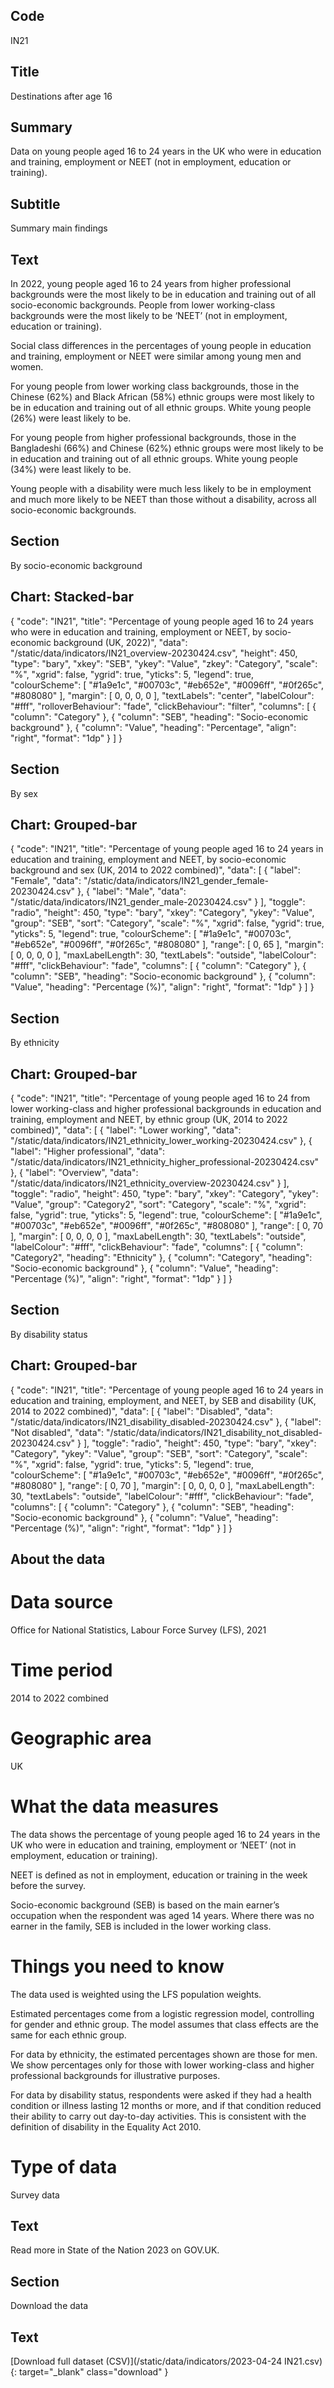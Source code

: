 ## Code
IN21

## Title
Destinations after age 16

## Summary
Data on young people aged 16 to 24 years in the UK who were in education and training, employment or NEET (not in employment, education or training).

## Subtitle
Summary main findings

## Text
In 2022, young people aged 16 to 24 years from higher professional backgrounds were the most likely to be in education and training out of all socio-economic backgrounds. People from lower working-class backgrounds were the most likely to be ‘NEET’ (not in employment, education or training).

Social class differences in the percentages of young people in education and training, employment or NEET were similar among young men and women.

For young people from lower working class backgrounds, those in the Chinese (62%) and Black African (58%) ethnic groups were most likely to be in education and training out of all ethnic groups. White young people (26%) were least likely to be.

For young people from higher professional backgrounds, those in the Bangladeshi (66%) and Chinese (62%) ethnic groups were most likely to be in education and training out of all ethnic groups. White young people (34%) were least likely to be.

Young people with a disability were much less likely to be in employment and much more likely to be NEET than those without a disability, across all socio-economic backgrounds.

## Section
By socio-economic background

## Chart: Stacked-bar
{
    "code": "IN21",
    "title": "Percentage of young people aged 16 to 24 years who were in education and training, employment or NEET, by socio-economic background (UK, 2022)",
    "data": "/static/data/indicators/IN21_overview-20230424.csv",
    "height": 450,
    "type": "bary",
    "xkey": "SEB",
    "ykey": "Value",
    "zkey": "Category",
    "scale": "%",
    "xgrid": false,
    "ygrid": true,
    "yticks": 5,
    "legend": true,
    "colourScheme": [ "#1a9e1c", "#00703c", "#eb652e", "#0096ff", "#0f265c", "#808080" ],
    "margin": [ 0, 0, 0, 0 ],
    "textLabels": "center",
    "labelColour": "#fff",
    "rolloverBehaviour": "fade",
    "clickBehaviour": "filter",
    "columns": [
        {
            "column": "Category"
        },
        {
            "column": "SEB",
            "heading": "Socio-economic background"
        },
        {
            "column": "Value",
            "heading": "Percentage",
            "align": "right",
            "format": "1dp"
        }
    ]
}

## Section
By sex

## Chart: Grouped-bar
{
    "code": "IN21",
    "title": "Percentage of young people aged 16 to 24 years in education and training, employment and NEET, by socio-economic background and sex (UK, 2014 to 2022 combined)",
    "data": [
        { "label": "Female", "data": "/static/data/indicators/IN21_gender_female-20230424.csv" },
        { "label": "Male", "data": "/static/data/indicators/IN21_gender_male-20230424.csv" }
    ],
    "toggle": "radio",
    "height": 450,
    "type": "bary",
    "xkey": "Category",
    "ykey": "Value",
    "group": "SEB",
    "sort": "Category",
    "scale": "%",
    "xgrid": false,
    "ygrid": true,
    "yticks": 5,
    "legend": true,
    "colourScheme": [ "#1a9e1c", "#00703c", "#eb652e", "#0096ff", "#0f265c", "#808080" ],
    "range": [ 0, 65 ],
    "margin": [ 0, 0, 0, 0 ],
    "maxLabelLength": 30,
    "textLabels": "outside",
    "labelColour": "#fff",
    "clickBehaviour": "fade",
    "columns": [
        {
            "column": "Category"
        },
        {
            "column": "SEB",
            "heading": "Socio-economic background"
        },
        {
            "column": "Value",
            "heading": "Percentage (%)",
            "align": "right",
            "format": "1dp"
        }
    ]
}

## Section
By ethnicity

## Chart: Grouped-bar
{
    "code": "IN21",
    "title": "Percentage of young people aged 16 to 24 from lower working-class and higher professional backgrounds in education and training, employment and NEET, by ethnic group (UK, 2014 to 2022 combined)",
    "data": [
        { "label": "Lower working", "data": "/static/data/indicators/IN21_ethnicity_lower_working-20230424.csv" },
        { "label": "Higher professional", "data": "/static/data/indicators/IN21_ethnicity_higher_professional-20230424.csv" },
        { "label": "Overview", "data": "/static/data/indicators/IN21_ethnicity_overview-20230424.csv" }
    ],
    "toggle": "radio",
    "height": 450,
    "type": "bary",
    "xkey": "Category",
    "ykey": "Value",
    "group": "Category2",
    "sort": "Category",
    "scale": "%",
    "xgrid": false,
    "ygrid": true,
    "yticks": 5,
    "legend": true,
    "colourScheme": [ "#1a9e1c", "#00703c", "#eb652e", "#0096ff", "#0f265c", "#808080" ],
    "range": [ 0, 70 ],
    "margin": [ 0, 0, 0, 0 ],
    "maxLabelLength": 30,
    "textLabels": "outside",
    "labelColour": "#fff",
    "clickBehaviour": "fade",
    "columns": [
        {
            "column": "Category2",
            "heading": "Ethnicity"
        },
        {
            "column": "Category",
            "heading": "Socio-economic background"
        },
        {
            "column": "Value",
            "heading": "Percentage (%)",
            "align": "right",
            "format": "1dp"
        }
    ]
}

## Section
By disability status

## Chart: Grouped-bar
{
    "code": "IN21",
    "title": "Percentage of young people aged 16 to 24 years in education and training, employment, and NEET, by SEB and disability (UK, 2014 to 2022 combined)",
    "data": [
        { "label": "Disabled", "data": "/static/data/indicators/IN21_disability_disabled-20230424.csv" },
        { "label": "Not disabled", "data": "/static/data/indicators/IN21_disability_not_disabled-20230424.csv" }
    ],
    "toggle": "radio",
    "height": 450,
    "type": "bary",
    "xkey": "Category",
    "ykey": "Value",
    "group": "SEB",
    "sort": "Category",
    "scale": "%",
    "xgrid": false,
    "ygrid": true,
    "yticks": 5,
    "legend": true,
    "colourScheme": [ "#1a9e1c", "#00703c", "#eb652e", "#0096ff", "#0f265c", "#808080" ],
    "range": [ 0, 70 ],
    "margin": [ 0, 0, 0, 0 ],
    "maxLabelLength": 30,
    "textLabels": "outside",
    "labelColour": "#fff",
    "clickBehaviour": "fade",
    "columns": [
        {
            "column": "Category"
        },
        {
            "column": "SEB",
            "heading": "Socio-economic background"
        },
        {
            "column": "Value",
            "heading": "Percentage (%)",
            "align": "right",
            "format": "1dp"
        }
    ]
}

## About the data
# Data source
Office for National Statistics, Labour Force Survey (LFS), 2021

# Time period
2014 to 2022 combined

# Geographic area
UK

# What the data measures
The data shows the percentage of young people aged 16 to 24 years in the UK who were in education and training, employment or ‘NEET’ (not in employment, education or training).

NEET is defined as not in employment, education or training in the week before the survey. 

Socio-economic background (SEB) is based on the main earner’s occupation when the respondent was aged 14 years. Where there was no earner in the family, SEB is included in the lower working class. 

# Things you need to know
The data used is weighted using the LFS population weights. 

Estimated percentages come from a logistic regression model, controlling for gender and ethnic group. The model assumes that class effects are the same for each ethnic group. 

For data by ethnicity, the estimated percentages shown are those for men. We show percentages only for those with lower working-class and higher professional backgrounds for illustrative purposes.

For data by disability status, respondents were asked if they had a health condition or illness lasting 12 months or more, and if that condition reduced their ability to carry out day-to-day activities. This is consistent with the definition of disability in the Equality Act 2010.

# Type of data
Survey data

## Text
Read more in State of the Nation 2023 on GOV.UK.

## Section
Download the data

## Text
[Download full dataset (CSV)](/static/data/indicators/2023-04-24 IN21.csv){: target="_blank" class="download" }
